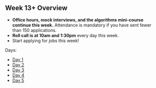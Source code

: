## Week 13+ Overview
* **Office hours, mock interviews, and the algorithms mini-course continue this week.** Attendance is mandatory if you have sent fewer than 150 applications.
* **Roll call is at 10am and 1:30pm** every day this week.
* Start applying for jobs this week!  

Days:
* [Day 1](./day1.md)
* [Day 2](./day2.md)
* [Day 3](./day3.md)
* [Day 4](./day4.md)
* [Day 5](./day5.md)
